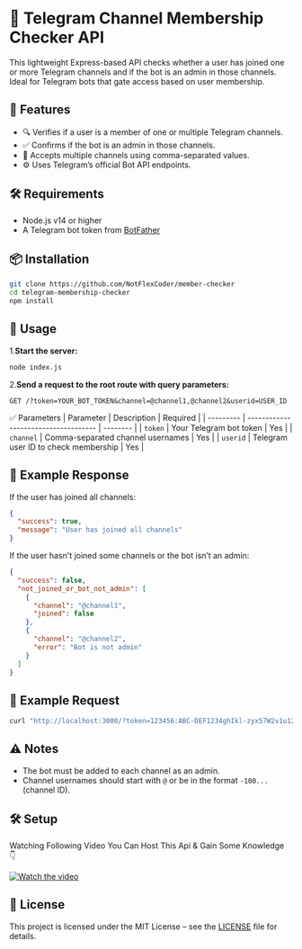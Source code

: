 # 📡 Telegram Channel Membership Checker API

This lightweight Express-based API checks whether a user has joined one or more Telegram channels and if the bot is an admin in those channels. Ideal for Telegram bots that gate access based on user membership.

## 🚀 Features

- 🔍 Verifies if a user is a member of one or multiple Telegram channels.
- ✅ Confirms if the bot is an admin in those channels.
- 🧩 Accepts multiple channels using comma-separated values.
- ⚙️ Uses Telegram’s official Bot API endpoints.

## 🛠️ Requirements

- Node.js v14 or higher
- A Telegram bot token from [BotFather](https://t.me/BotFather)

## 📦 Installation

```bash
git clone https://github.com/NotFlexCoder/member-checker
cd telegram-membership-checker
npm install
```

## 🧪 Usage

1.**Start the server:**
```bash
node index.js
```

2.**Send a request to the root route with query parameters:**
```http
GET /?token=YOUR_BOT_TOKEN&channel=@channel1,@channel2&userid=USER_ID
```

✅ Parameters
| Parameter | Description                          | Required |
| --------- | ------------------------------------ | -------- |
| `token`   | Your Telegram bot token              | Yes      |
| `channel` | Comma-separated channel usernames    | Yes      |
| `userid`  | Telegram user ID to check membership | Yes      |

## 📄 Example Response

If the user has joined all channels:
```json
{
  "success": true,
  "message": "User has joined all channels"
}
```

If the user hasn't joined some channels or the bot isn’t an admin:
```json
{
  "success": false,
  "not_joined_or_bot_not_admin": [
    {
      "channel": "@channel1",
      "joined": false
    },
    {
      "channel": "@channel2",
      "error": "Bot is not admin"
    }
  ]
}
```

## 🧰 Example Request

```bash
curl "http://localhost:3000/?token=123456:ABC-DEF1234ghIkl-zyx57W2v1u123ew11&channel=@mychannel1,@mychannel2&userid=987654321"
```

## ⚠️ Notes

- The bot must be added to each channel as an admin.
- Channel usernames should start with `@` or be in the format `-100...` (channel ID).

## 🛠️ Setup

Watching Following Video You Can Host This Api & Gain Some Knowledge 👇

[![Watch the video](https://img.youtube.com/vi/UB6Yv_qhMrc/hqdefault.jpg)](https://youtu.be/UB6Yv_qhMrc)

## 📄 License

This project is licensed under the MIT License – see the [LICENSE](https://github.com/NotFlexCoder/member-checker/blob/main/LICENSE) file for details.

